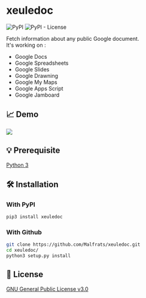 # xeuledoc
![PyPI](https://img.shields.io/pypi/v/xeuledoc) ![PyPI - License](https://img.shields.io/pypi/l/xeuledoc)

Fetch information about any public Google document.\
It's working on :
- Google Docs
- Google Spreadsheets
- Google Slides
- Google Drawning
- Google My Maps
- Google Apps Script
- Google Jamboard

## 📈 Demo
![](https://files.catbox.moe/k5x3as.gif)

## 💡 Prerequisite
   [Python 3](https://www.python.org/downloads/release/python-370/)
## 🛠️ Installation
### With PyPI
```sh
pip3 install xeuledoc
```

### With Github
```sh
git clone https://github.com/Malfrats/xeuledoc.git
cd xeuledoc/
python3 setup.py install
```

## 📝 License
[GNU General Public License v3.0](https://www.gnu.org/licenses/gpl-3.0.fr.html)

